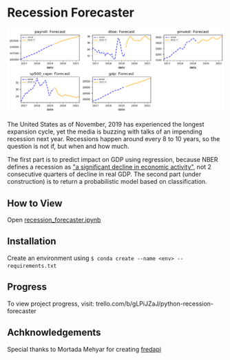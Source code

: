 # Recession Forecaster

![](forecast.png)

The United States as of November, 2019 has experienced the longest expansion cycle, yet the media is buzzing with talks of an impending recession next year. Recessions happen around every 8 to 10 years, so the question is not if, but when and how much. 

The first part is to predict impact on GDP using regression, because NBER defines a recession as ["a significant decline in economic activity"](https://www.nber.org/cycles.html), not 2 consecutive quarters of decline in real GDP. The second part (under construction) is to return a probabilistic model based on classification.

## How to View

Open [recession_forecaster.ipynb](https://github.com/whatguts/python-recession-forecaster/blob/master/recession_forecaster.ipynb)

## Installation

Create an environment using
`$ conda create --name <env> --requirements.txt`

## Progress

To view project progress, visit: trello.com/b/gLPiJZaJ/python-recession-forecaster

## Achknowledgements
Special thanks to Mortada Mehyar for creating [fredapi](https://github.com/mortada/fredapi)